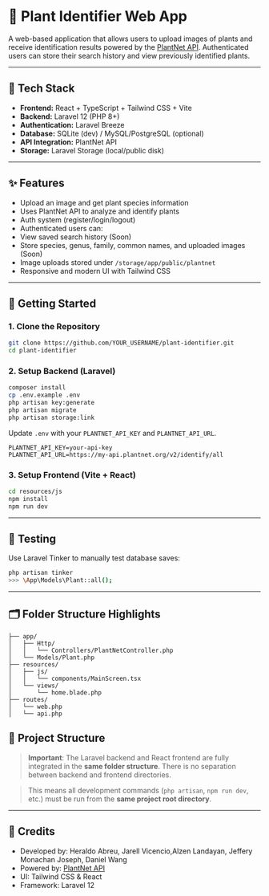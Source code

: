 
# 🌿 Plant Identifier Web App

A web-based application that allows users to upload images of plants and receive identification results powered by the [PlantNet API](https://my.plantnet.org/). Authenticated users can store their search history and view previously identified plants.

---

## 🔧 Tech Stack

- **Frontend:** React + TypeScript + Tailwind CSS + Vite
- **Backend:** Laravel 12 (PHP 8+)
- **Authentication:** Laravel Breeze
- **Database:** SQLite (dev) / MySQL/PostgreSQL (optional)
- **API Integration:** PlantNet API
- **Storage:** Laravel Storage (local/public disk)

---

## ✨ Features

-  Upload an image and get plant species information
-  Uses PlantNet API to analyze and identify plants
-  Auth system (register/login/logout)
-  Authenticated users can:
  - View saved search history (Soon)
  - Store species, genus, family, common names, and uploaded images (Soon)
-  Image uploads stored under `/storage/app/public/plantnet`
-  Responsive and modern UI with Tailwind CSS

---

## 🚀 Getting Started

### 1. Clone the Repository
```bash
git clone https://github.com/YOUR_USERNAME/plant-identifier.git
cd plant-identifier
```

### 2. Setup Backend (Laravel)
```bash
composer install
cp .env.example .env
php artisan key:generate
php artisan migrate
php artisan storage:link
```

Update `.env` with your `PLANTNET_API_KEY` and `PLANTNET_API_URL`.

```env
PLANTNET_API_KEY=your-api-key
PLANTNET_API_URL=https://my-api.plantnet.org/v2/identify/all
```

### 3. Setup Frontend (Vite + React)
```bash
cd resources/js
npm install
npm run dev
```

---

## 🧪 Testing

Use Laravel Tinker to manually test database saves:
```bash
php artisan tinker
>>> \App\Models\Plant::all();
```

---

## 🗂 Folder Structure Highlights

```
├── app/
│   ├── Http/
│   │   └── Controllers/PlantNetController.php
│   └── Models/Plant.php
├── resources/
│   ├── js/
│   │   └── components/MainScreen.tsx
│   └── views/
│       └── home.blade.php
├── routes/
│   └── web.php
│   └── api.php
```
## 📁 Project Structure

> **Important**: The Laravel backend and React frontend are fully integrated in the **same folder structure**. There is no separation between backend and frontend directories.

> This means all development commands (`php artisan`, `npm run dev`, etc.) must be run from the **same project root directory**.


---

## 👥 Credits

- Developed by: Heraldo Abreu, Jarell Vicencio,Alzen Landayan, Jeffery Monachan Joseph, Daniel Wang
- Powered by: [PlantNet API](https://my.plantnet.org/)
- UI: Tailwind CSS & React
- Framework: Laravel 12
